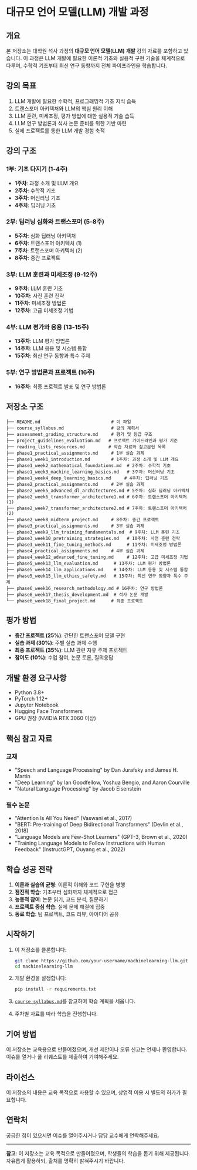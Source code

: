 # 대규모 언어 모델(LLM) 개발 과정

## 개요

본 저장소는 대학원 석사 과정의 **대규모 언어 모델(LLM) 개발** 강의 자료를 포함하고 있습니다. 이 과정은 LLM 개발에 필요한 이론적 기초와 실용적 구현 기술을 체계적으로 다루며, 수학적 기초부터 최신 연구 동향까지 전체 파이프라인을 학습합니다.

## 강의 목표

1. LLM 개발에 필요한 수학적, 프로그래밍적 기초 지식 습득
2. 트랜스포머 아키텍처와 LLM의 핵심 원리 이해
3. LLM 훈련, 미세조정, 평가 방법에 대한 실용적 기술 습득
4. LLM 연구 방법론과 석사 논문 준비를 위한 기반 마련
5. 실제 프로젝트를 통한 LLM 개발 경험 축적

## 강의 구조

### 1부: 기초 다지기 (1-4주)
- **1주차**: 과정 소개 및 LLM 개요
- **2주차**: 수학적 기초
- **3주차**: 머신러닝 기초
- **4주차**: 딥러닝 기초

### 2부: 딥러닝 심화와 트랜스포머 (5-8주)
- **5주차**: 심화 딥러닝 아키텍처
- **6주차**: 트랜스포머 아키텍처 (1)
- **7주차**: 트랜스포머 아키텍처 (2)
- **8주차**: 중간 프로젝트

### 3부: LLM 훈련과 미세조정 (9-12주)
- **9주차**: LLM 훈련 기초
- **10주차**: 사전 훈련 전략
- **11주차**: 미세조정 방법론
- **12주차**: 고급 미세조정 기법

### 4부: LLM 평가와 응용 (13-15주)
- **13주차**: LLM 평가 방법론
- **14주차**: LLM 응용 및 시스템 통합
- **15주차**: 최신 연구 동향과 특수 주제

### 5부: 연구 방법론과 프로젝트 (16주)
- **16주차**: 최종 프로젝트 발표 및 연구 방법론

## 저장소 구조

```
├── README.md                           # 이 파일
├── course_syllabus.md                  # 강의 계획서
├── assessment_grading_structure.md     # 평가 및 등급 구조
├── project_guidelines_evaluation.md   # 프로젝트 가이드라인과 평가 기준
├── reading_lists_resources.md         # 학습 자료와 참고문헌 목록
├── phase1_practical_assignments.md     # 1부 실습 과제
├── phase1_week1_introduction.md        # 1주차: 과정 소개 및 LLM 개요
├── phase1_week2_mathematical_foundations.md  # 2주차: 수학적 기초
├── phase1_week3_machine_learning_basics.md   # 3주차: 머신러닝 기초
├── phase1_week4_deep_learning_basics.md     # 4주차: 딥러닝 기초
├── phase2_practical_assignments.md     # 2부 실습 과제
├── phase2_week5_advanced_dl_architectures.md # 5주차: 심화 딥러닝 아키텍처
├── phase2_week6_transformer_architecture1.md # 6주차: 트랜스포머 아키텍처 (1)
├── phase2_week7_transformer_architecture2.md # 7주차: 트랜스포머 아키텍처 (2)
├── phase2_week8_midterm_project.md     # 8주차: 중간 프로젝트
├── phase3_practical_assignments.md     # 3부 실습 과제
├── phase3_week9_llm_training_fundamentals.md  # 9주차: LLM 훈련 기초
├── phase3_week10_pretraining_strategies.md   # 10주차: 사전 훈련 전략
├── phase3_week11_fine_tuning_methods.md      # 11주차: 미세조정 방법론
├── phase4_practical_assignments.md     # 4부 실습 과제
├── phase4_week12_advanced_fine_tuning.md     # 12주차: 고급 미세조정 기법
├── phase5_week13_llm_evaluation.md      # 13주차: LLM 평가 방법론
├── phase5_week14_llm_applications.md    # 14주차: LLM 응용 및 시스템 통합
├── phase5_week15_llm_ethics_safety.md   # 15주차: 최신 연구 동향과 특수 주제
├── phase6_week16_research_methodology.md # 16주차: 연구 방법론
├── phase6_week17_thesis_development.md  # 석사 논문 개발
└── phase6_week18_final_project.md      # 최종 프로젝트
```

## 평가 방법

- **중간 프로젝트 (25%)**: 간단한 트랜스포머 모델 구현
- **실습 과제 (30%)**: 주별 실습 과제 수행
- **최종 프로젝트 (35%)**: LLM 관련 자유 주제 프로젝트
- **참여도 (10%)**: 수업 참여, 논문 토론, 질의응답

## 개발 환경 요구사항

- Python 3.8+
- PyTorch 1.12+
- Jupyter Notebook
- Hugging Face Transformers
- GPU 권장 (NVIDIA RTX 3060 이상)

## 핵심 참고 자료

### 교재
- "Speech and Language Processing" by Dan Jurafsky and James H. Martin
- "Deep Learning" by Ian Goodfellow, Yoshua Bengio, and Aaron Courville
- "Natural Language Processing" by Jacob Eisenstein

### 필수 논문
- "Attention Is All You Need" (Vaswani et al., 2017)
- "BERT: Pre-training of Deep Bidirectional Transformers" (Devlin et al., 2018)
- "Language Models are Few-Shot Learners" (GPT-3, Brown et al., 2020)
- "Training Language Models to Follow Instructions with Human Feedback" (InstructGPT, Ouyang et al., 2022)

## 학습 성공 전략

1. **이론과 실습의 균형**: 이론적 이해와 코드 구현을 병행
2. **점진적 학습**: 기초부터 심화까지 체계적으로 접근
3. **능동적 참여**: 논문 읽기, 코드 분석, 질문하기
4. **프로젝트 중심 학습**: 실제 문제 해결에 집중
5. **동료 학습**: 팀 프로젝트, 코드 리뷰, 아이디어 공유

## 시작하기

1. 이 저장소를 클론합니다:
   ```bash
   git clone https://github.com/your-username/machinelearning-llm.git
   cd machinelearning-llm
   ```

2. 개발 환경을 설정합니다:
   ```bash
   pip install -r requirements.txt
   ```

3. [`course_syllabus.md`](course_syllabus.md)를 참고하여 학습 계획을 세웁니다.

4. 주차별 자료를 따라 학습을 진행합니다.

## 기여 방법

이 저장소는 교육용으로 만들어졌으며, 개선 제안이나 오류 신고는 언제나 환영합니다. 이슈를 열거나 풀 리퀘스트를 제출하여 기여해주세요.

## 라이선스

이 저장소의 내용은 교육 목적으로 사용할 수 있으며, 상업적 이용 시 별도의 허가가 필요합니다.

## 연락처

궁금한 점이 있으시면 이슈를 열어주시거나 담당 교수에게 연락해주세요.

---

**참고**: 이 저장소는 교육 목적으로 만들어졌으며, 학생들의 학습을 돕기 위해 제공됩니다. 자유롭게 활용하되, 출처를 명확히 밝혀주시기 바랍니다.